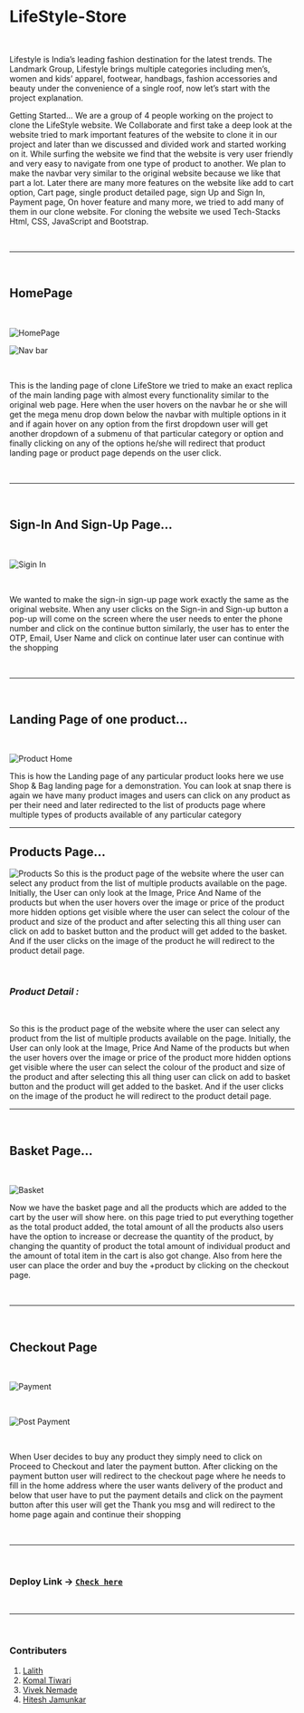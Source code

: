 # LifeStyle-Store

<br>

Lifestyle is India’s leading fashion destination for the latest trends. The Landmark Group, Lifestyle brings multiple categories including men’s, women and kids’ apparel, footwear, handbags, fashion accessories and beauty under the convenience of a single roof, now let’s start with the project explanation.

Getting Started…
We are a group of 4 people working on the project to clone the LifeStyle website. We Collaborate and first take a deep look at the website tried to mark important features of the website to clone it in our project and later than we discussed and divided work and started working on it.
While surfing the website we find that the website is very user friendly and very easy to navigate from one type of product to another. We plan to make the navbar very similar to the original website because we like that part a lot. Later there are many more features on the website like add to cart option, Cart page, single product detailed page, sign Up and Sign In, Payment page, On hover feature and many more, we tried to add many of them in our clone website. For cloning the website we used Tech-Stacks Html, CSS, JavaScript and Bootstrap.

<br>

---

<br>

## HomePage

<br>

![HomePage](./ScreenShots/Home.png)

![Nav bar](./ScreenShots/Nav%20bar.png)

<br>

This is the landing page of clone LifeStore we tried to make an exact replica of the main landing page with almost every functionality similar to the original web page. Here when the user hovers on the navbar he or she will get the mega menu drop down below the navbar with multiple options in it and if again hover on any option from the first dropdown user will get another dropdown of a submenu of that particular category or option and finally clicking on any of the options he/she will redirect that product landing page or product page depends on the user click.

<br>

---

<br>

## Sign-In And Sign-Up Page…

<br>

![Sigin In](./ScreenShots/Register.png)

<br>

We wanted to make the sign-in sign-up page work exactly the same as the original website. When any user clicks on the Sign-in and Sign-up button a pop-up will come on the screen where the user needs to enter the phone number and click on the continue button similarly, the user has to enter the OTP, Email, User Name and click on continue later user can continue with the shopping

<br>

---

<br>

## Landing Page of one product…

<br>

![Product Home](./ScreenShots/Products%20Home.png)

This is how the Landing page of any particular product looks here we use Shop & Bag landing page for a demonstration. You can look at snap there is again we have many product images and users can click on any product as per their need and later redirected to the list of products page where multiple types of products available of any particular category

---

## Products Page…

![Products](./ScreenShots/product.png)
So this is the product page of the website where the user can select any product from the list of multiple products available on the page. Initially, the User can only look at the Image, Price And Name of the products but when the user hovers over the image or price of the product more hidden options get visible where the user can select the colour of the product and size of the product and after selecting this all thing user can click on add to basket button and the product will get added to the basket. And if the user clicks on the image of the product he will redirect to the product detail page.

<br>

### _Product Detail :_

<br>

So this is the product page of the website where the user can select any product from the list of multiple products available on the page. Initially, the User can only look at the Image, Price And Name of the products but when the user hovers over the image or price of the product more hidden options get visible where the user can select the colour of the product and size of the product and after selecting this all thing user can click on add to basket button and the product will get added to the basket. And if the user clicks on the image of the product he will redirect to the product detail page.

---

<br>

## Basket Page…

<br>

![Basket](./ScreenShots/Checkout.png)

Now we have the basket page and all the products which are added to the cart by the user will show here. on this page tried to put everything together as the total product added, the total amount of all the products also users have the option to increase or decrease the quantity of the product, by changing the quantity of product the total amount of individual product and the amount of total item in the cart is also got change. Also from here the user can place the order and buy the +product by clicking on the checkout page.

<br>

---

<br>

## Checkout Page

<br>

![Payment](./ScreenShots/Payment%20page.png)

<br>

![Post Payment](./ScreenShots/Post%20payment.png)

<br>

When User decides to buy any product they simply need to click on Proceed to Checkout and later the payment button. After clicking on the payment button user will redirect to the checkout page where he needs to fill in the home address where the user wants delivery of the product and below that user have to put the payment details and click on the payment button after this user will get the Thank you msg and will redirect to the home page again and continue their shopping

<br>

---

<br>

### Deploy Link -> [`Check here`](https://g-lalithsai.github.io/LifeStyle-Store/)

<br>

---

<br>

### Contributers

1. [Lalith](https://github.com/G-LalithSai)
2. [Komal Tiwari](https://github.com/komal-tiwari-dev)
3. [Vivek Nemade](https://github.com/VivekN11)
4. [Hitesh Jamunkar](https://github.com/HiteshJamunkar)
